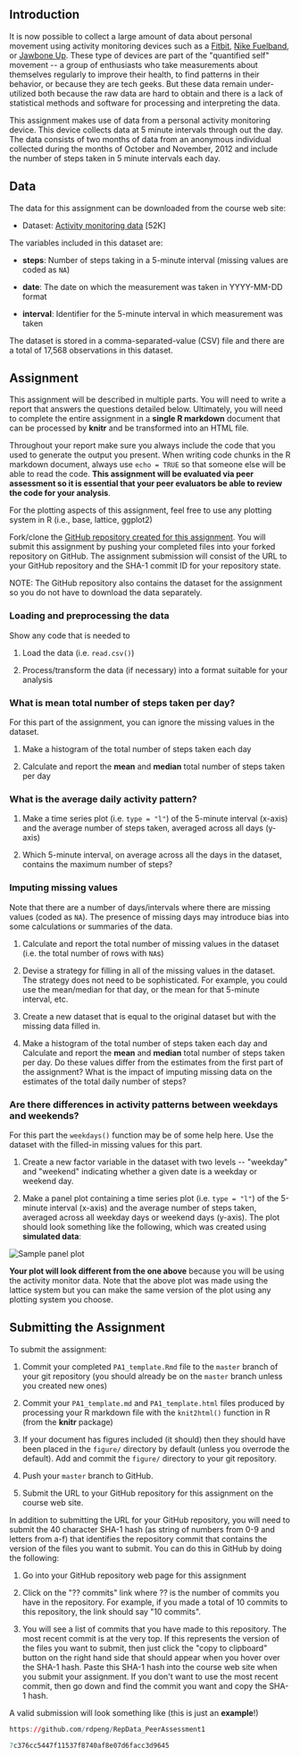 ## Introduction



It is now possible to collect a large amount of data about personal
movement using activity monitoring devices such as a
[Fitbit](http://www.fitbit.com), [Nike
Fuelband](http://www.nike.com/us/en_us/c/nikeplus-fuelband), or
[Jawbone Up](https://jawbone.com/up). These type of devices are part of
the "quantified self" movement -- a group of enthusiasts who take
measurements about themselves regularly to improve their health, to
find patterns in their behavior, or because they are tech geeks. But
these data remain under-utilized both because the raw data are hard to
obtain and there is a lack of statistical methods and software for
processing and interpreting the data.

This assignment makes use of data from a personal activity monitoring
device. This device collects data at 5 minute intervals through out the
day. The data consists of two months of data from an anonymous
individual collected during the months of October and November, 2012
and include the number of steps taken in 5 minute intervals each day.

## Data

The data for this assignment can be downloaded from the course web
site:

* Dataset: [Activity monitoring data](https://d396qusza40orc.cloudfront.net/repdata%2Fdata%2Factivity.zip) [52K]

The variables included in this dataset are:

* **steps**: Number of steps taking in a 5-minute interval (missing
    values are coded as `NA`)

* **date**: The date on which the measurement was taken in YYYY-MM-DD
    format

* **interval**: Identifier for the 5-minute interval in which
    measurement was taken




The dataset is stored in a comma-separated-value (CSV) file and there
are a total of 17,568 observations in this
dataset.


## Assignment

This assignment will be described in multiple parts. You will need to
write a report that answers the questions detailed below. Ultimately,
you will need to complete the entire assignment in a **single R
markdown** document that can be processed by **knitr** and be
transformed into an HTML file.

Throughout your report make sure you always include the code that you
used to generate the output you present. When writing code chunks in
the R markdown document, always use `echo = TRUE` so that someone else
will be able to read the code. **This assignment will be evaluated via
peer assessment so it is essential that your peer evaluators be able
to review the code for your analysis**.

For the plotting aspects of this assignment, feel free to use any
plotting system in R (i.e., base, lattice, ggplot2)

Fork/clone the [GitHub repository created for this
assignment](http://github.com/rdpeng/RepData_PeerAssessment1). You
will submit this assignment by pushing your completed files into your
forked repository on GitHub. The assignment submission will consist of
the URL to your GitHub repository and the SHA-1 commit ID for your
repository state.

NOTE: The GitHub repository also contains the dataset for the
assignment so you do not have to download the data separately.



### Loading and preprocessing the data

Show any code that is needed to

1. Load the data (i.e. `read.csv()`)

2. Process/transform the data (if necessary) into a format suitable for your analysis


### What is mean total number of steps taken per day?

For this part of the assignment, you can ignore the missing values in
the dataset.

1. Make a histogram of the total number of steps taken each day

2. Calculate and report the **mean** and **median** total number of steps taken per day


### What is the average daily activity pattern?

1. Make a time series plot (i.e. `type = "l"`) of the 5-minute interval (x-axis) and the average number of steps taken, averaged across all days (y-axis)

2. Which 5-minute interval, on average across all the days in the dataset, contains the maximum number of steps?


### Imputing missing values

Note that there are a number of days/intervals where there are missing
values (coded as `NA`). The presence of missing days may introduce
bias into some calculations or summaries of the data.

1. Calculate and report the total number of missing values in the dataset (i.e. the total number of rows with `NA`s)

2. Devise a strategy for filling in all of the missing values in the dataset. The strategy does not need to be sophisticated. For example, you could use the mean/median for that day, or the mean for that 5-minute interval, etc.

3. Create a new dataset that is equal to the original dataset but with the missing data filled in.

4. Make a histogram of the total number of steps taken each day and Calculate and report the **mean** and **median** total number of steps taken per day. Do these values differ from the estimates from the first part of the assignment? What is the impact of imputing missing data on the estimates of the total daily number of steps?


### Are there differences in activity patterns between weekdays and weekends?

For this part the `weekdays()` function may be of some help here. Use
the dataset with the filled-in missing values for this part.

1. Create a new factor variable in the dataset with two levels -- "weekday" and "weekend" indicating whether a given date is a weekday or weekend day.

1. Make a panel plot containing a time series plot (i.e. `type = "l"`) of the 5-minute interval (x-axis) and the average number of steps taken, averaged across all weekday days or weekend days (y-axis). The plot should look something like the following, which was created using **simulated data**:

![Sample panel plot](instructions_fig/sample_panelplot.png) 


**Your plot will look different from the one above** because you will
be using the activity monitor data. Note that the above plot was made
using the lattice system but you can make the same version of the plot
using any plotting system you choose.


## Submitting the Assignment

To submit the assignment:

1. Commit your completed `PA1_template.Rmd` file to the `master` branch of your git repository (you should already be on the `master` branch unless you created new ones)

2. Commit your `PA1_template.md` and `PA1_template.html` files produced by processing your R markdown file with the `knit2html()` function in R (from the **knitr** package)

3. If your document has figures included (it should) then they should have been placed in the `figure/` directory by default (unless you overrode the default). Add and commit the `figure/` directory to your git repository.

4. Push your `master` branch to GitHub.

5. Submit the URL to your GitHub repository for this assignment on the course web site.

In addition to submitting the URL for your GitHub repository, you will
need to submit the 40 character SHA-1 hash (as string of numbers from
0-9 and letters from a-f) that identifies the repository commit that
contains the version of the files you want to submit. You can do this
in GitHub by doing the following:

1. Go into your GitHub repository web page for this assignment

2. Click on the "?? commits" link where ?? is the number of commits you have in the repository. For example, if you made a total of 10 commits to this repository, the link should say "10 commits".

3. You will see a list of commits that you have made to this repository. The most recent commit is at the very top. If this represents the version of the files you want to submit, then just click the "copy to clipboard" button on the right hand side that should appear when you hover over the SHA-1 hash. Paste this SHA-1 hash into the course web site when you submit your assignment. If you don't want to use the most recent commit, then go down and find the commit you want and copy the SHA-1 hash.

A valid submission will look something like (this is just an **example**!)

```r
https://github.com/rdpeng/RepData_PeerAssessment1

7c376cc5447f11537f8740af8e07d6facc3d9645
```
